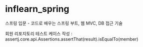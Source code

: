 # inflearn_spring
스프링 입문 - 코드로 배우는 스프링 부트, 웹 MVC, DB 접근 기술</hr>

회원 리포지토리 테스트 케이스 작성 : assertj.core.api.Assertions.assertThat(result).isEqualTo(member) <br>
